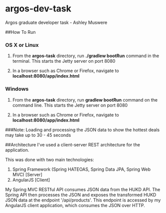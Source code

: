 # argos-dev-task
Argos graduate developer task - Ashley Muswere

##How To Run

### OS X or Linux
1. From the **argos-task** directory, run **./gradlew bootRun** command in the terminal. This starts the Jetty server on port 8080

2. In a browser such as Chrome or Firefox, navigate to **localhost:8080/app/index.html**

### Windows
1. From the **argos-task** directory, run **gradlew bootRun** command on the command line. This starts the Jetty server on port 8080

2. In a browser such as Chrome or Firefox, navigate to **localhost:8080/app/index.html**

###Note: 
Loading and processing the JSON data to show the hottest deals may take up to 30 - 45 seconds

##Architecture
I've used a client-server REST architecture for the application. 

This was done with two main technologies: 

1. Spring Framework (Spring HATEOAS, Spring Data JPA, Spring Web MVC) [Server]
2. AngularJS [Client]

My Spring MVC RESTful API consumes JSON data from the HUKD API. The Spring API then processes the JSON
and exposes the transformed HUKD JSON data at the endpoint '/api/products'. This endpoint is accessed
by my AngularJS client application, which consumes the JSON over HTTP.